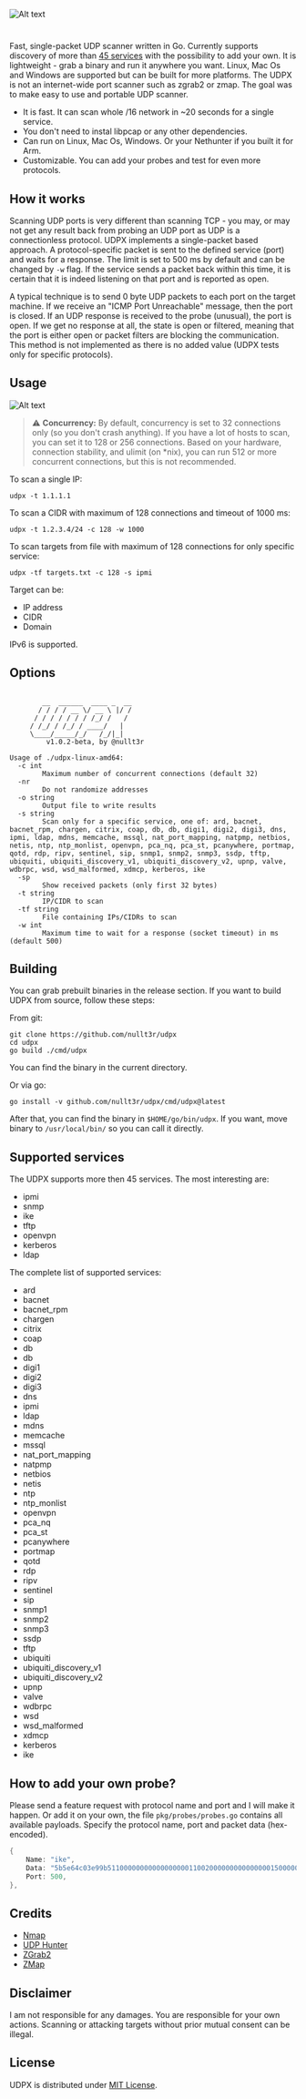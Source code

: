 ![Alt text](screenshots/udpx_logo.png)
# 
Fast, single-packet UDP scanner written in Go. Currently supports discovery of more than [45 services](#supported-services) with the possibility to add your own. It is lightweight - grab a binary and run it anywhere you want. Linux, Mac Os and Windows are supported but can be built for more platforms. The UDPX is not an internet-wide port scanner such as zgrab2 or zmap. The goal was to make easy to use and portable UDP scanner.

* It is fast. It can scan whole /16 network in ~20 seconds for a single service.
* You don't need to instal libpcap or any other dependencies.
* Can run on Linux, Mac Os, Windows. Or your Nethunter if you built it for Arm.
* Customizable. You can add your probes and test for even more protocols.

## How it works
Scanning UDP ports is very different than scanning TCP - you may, or may not get any result back from probing an UDP port as UDP is a connectionless protocol. UDPX implements a single-packet based approach. A protocol-specific packet is sent to the defined service (port) and waits for a response. The limit is set to 500 ms by default and can be changed by `-w` flag. If the service sends a packet back within this time, it is certain that it is indeed listening on that port and is reported as open.

A typical technique is to send 0 byte UDP packets to each port on the target machine. If we receive an "ICMP Port Unreachable" message, then the port is closed. If an UDP response is received to the probe (unusual), the port is open. If we get no response at all, the state is open or filtered, meaning that the port is either open or packet filters are blocking the communication. This method is not implemented as there is no added value (UDPX tests only for specific protocols).

## Usage

![Alt text](screenshots/showcase.png)


> :warning: **Concurrency:** By default, concurrency is set to 32 connections only (so you don't crash anything). If you have a lot of hosts to scan, you can set it to 128 or 256 connections. Based on your hardware, connection stability, and ulimit (on *nix), you can run 512 or more concurrent connections, but this is not recommended.

To scan a single IP:
```
udpx -t 1.1.1.1
```

To scan a CIDR with maximum of 128 connections and timeout of 1000 ms:
```
udpx -t 1.2.3.4/24 -c 128 -w 1000
```

To scan targets from file with maximum of 128 connections for only specific service:
```
udpx -tf targets.txt -c 128 -s ipmi
```

Target can be:
* IP address
* CIDR
* Domain

IPv6 is supported.

## Options
```

        __  ______  ____ _  __
       / / / / __ \/ __ \ |/ /
      / / / / / / / /_/ /   /
     / /_/ / /_/ / ____/   |
     \____/_____/_/   /_/|_|
         v1.0.2-beta, by @nullt3r

Usage of ./udpx-linux-amd64:
  -c int
    	Maximum number of concurrent connections (default 32)
  -nr
    	Do not randomize addresses
  -o string
    	Output file to write results
  -s string
    	Scan only for a specific service, one of: ard, bacnet, bacnet_rpm, chargen, citrix, coap, db, db, digi1, digi2, digi3, dns, ipmi, ldap, mdns, memcache, mssql, nat_port_mapping, natpmp, netbios, netis, ntp, ntp_monlist, openvpn, pca_nq, pca_st, pcanywhere, portmap, qotd, rdp, ripv, sentinel, sip, snmp1, snmp2, snmp3, ssdp, tftp, ubiquiti, ubiquiti_discovery_v1, ubiquiti_discovery_v2, upnp, valve, wdbrpc, wsd, wsd_malformed, xdmcp, kerberos, ike
  -sp
    	Show received packets (only first 32 bytes)
  -t string
    	IP/CIDR to scan
  -tf string
    	File containing IPs/CIDRs to scan
  -w int
    	Maximum time to wait for a response (socket timeout) in ms (default 500)
```

## Building
You can grab prebuilt binaries in the release section. If you want to build UDPX from source, follow these steps:

From git:
```
git clone https://github.com/nullt3r/udpx
cd udpx
go build ./cmd/udpx
```
You can find the binary in the current directory.

Or via go:
```
go install -v github.com/nullt3r/udpx/cmd/udpx@latest
```

After that, you can find the binary in `$HOME/go/bin/udpx`. If you want, move binary to `/usr/local/bin/` so you can call it directly.

## Supported services
The UDPX supports more then 45 services. The most interesting are:
* ipmi
* snmp
* ike
* tftp
* openvpn
* kerberos
* ldap

The complete list of supported services:
* ard
* bacnet
* bacnet_rpm
* chargen
* citrix
* coap
* db
* db
* digi1
* digi2
* digi3
* dns
* ipmi
* ldap
* mdns
* memcache
* mssql
* nat_port_mapping
* natpmp
* netbios
* netis
* ntp
* ntp_monlist
* openvpn
* pca_nq
* pca_st
* pcanywhere
* portmap
* qotd
* rdp
* ripv
* sentinel
* sip
* snmp1
* snmp2
* snmp3
* ssdp
* tftp
* ubiquiti
* ubiquiti_discovery_v1
* ubiquiti_discovery_v2
* upnp
* valve
* wdbrpc
* wsd
* wsd_malformed
* xdmcp
* kerberos
* ike

## How to add your own probe?
Please send a feature request with protocol name and port and I will make it happen. Or add it on your own, the file `pkg/probes/probes.go` contains all available payloads. Specify the protocol name, port and packet data (hex-encoded).

```go
{
    Name: "ike",
    Data: "5b5e64c03e99b51100000000000000000110020000000000000001500000013400000001000000010000012801010008030000240101",
    Port: 500,
},
```

## Credits
* [Nmap](https://nmap.org/)
* [UDP Hunter](https://github.com/NotSoSecure/udp-hunter)
* [ZGrab2](https://github.com/zmap/zgrab2)
* [ZMap](https://github.com/zmap/zmap)

## Disclaimer
I am not responsible for any damages. You are responsible for your own actions. Scanning or attacking targets without prior mutual consent can be illegal.

## License
UDPX is distributed under [MIT License](https://raw.githubusercontent.com/nullt3r/udpx/main/LICENSE).
